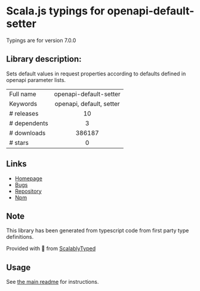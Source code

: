 
# Scala.js typings for openapi-default-setter

Typings are for version 7.0.0

## Library description:
Sets default values in request properties according to defaults defined in openapi parameter lists.

|                    |                 |
| ------------------ | :-------------: |
| Full name          | openapi-default-setter |
| Keywords           | openapi, default, setter |
| # releases         | 10 |
| # dependents       | 3 |
| # downloads        | 386187 |
| # stars            | 0 |

## Links
- [Homepage](https://github.com/kogosoftwarellc/open-api/tree/master/packages/openapi-default-setter#readme)
- [Bugs](https://github.com/kogosoftwarellc/open-api/issues)
- [Repository](https://github.com/kogosoftwarellc/open-api)
- [Npm](https://www.npmjs.com/package/openapi-default-setter)
    


## Note
This library has been generated from typescript code from first party type definitions.

Provided with :purple_heart: from [ScalablyTyped](https://github.com/oyvindberg/ScalablyTyped)

## Usage
See [the main readme](../../readme.md) for instructions.


